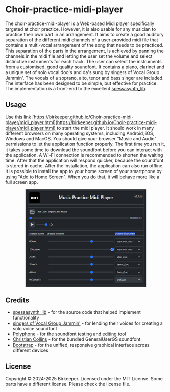 # Choir-practice-midi-player
The choir-practice-midi-player is a Web-based Midi player specifically targeted at choir practice. However, it is also usable for any musician to practice their own part in an arrangement. It aims to create a good auditory separation of the different midi channels of a user-provided midi file that contains a multi-vocal arrangement of the song that needs to be practiced. 
This separation of the parts in the arrangement, is achieved by panning the channels in the midi file and letting the user set the volume and select distinctive instruments for each track. The user can select the instruments from a customised, good quality soundfont. It contains a piano, clarinet and a unique set of solo vocal doo's and da's sung by singers of Vocal Group Jammin'. The vocals of a soprano, alto, tenor and bass singer are included. The interface has been designed to be simple, but effective for practice.
The implementation is a front-end to the excellent [spessasynth_lib](https://github.com/spessasus/SpessaSynth).

## Usage
Use this link [https://birkeeper.github.io/Choir-practice-midi-player/midi_player.html](https://birkeeper.github.io/Choir-practice-midi-player/midi_player.html) to start the midi player. It should work in many different browsers on many operating systems, including Android, iOS, Windows and MacOS. You should give your browser "Music and Audio" permissions to let the application function properly. The first time you run it, it takes some time to download the soundfont before you can interact with the application. A Wi-Fi connection is recommended to shorten the waiting time. After that the application will respond quicker, because the soundfont is stored in cache. After the installation, the application can also run offline.
It is possible to install the app to your home screen of your smartphone by using "Add to Home Screen". When you do that, it will behave more like a full screen app.

<div style="display: flex; justify-content: center;">
    <img src="./icons/screenshot.png" style="width: 75%;" />
</div>

## Credits
- [spessasynth_lib](https://github.com/spessasus/SpessaSynth) - for the source code that helped implement functionality
- [singers of Vocal Group Jammin'](https://vg-jammin.weebly.com/) - for lending their voices for creating a solo voice soundfont
- [Polyphone](https://www.polyphone-soundfonts.com/) - for the soundfont testing and editing tool
- [Christian Collins](https://schristiancollins.com) - for the bundled GeneralUserGS soundfont
- [Bootstrap](https://getbootstrap.com/) - for the unified, responsive graphical interface across different devices

## License
Copyright © 2024-2025 Birkeeper. Licensed under the MIT License. Some parts have a different license. Please check the license file.


